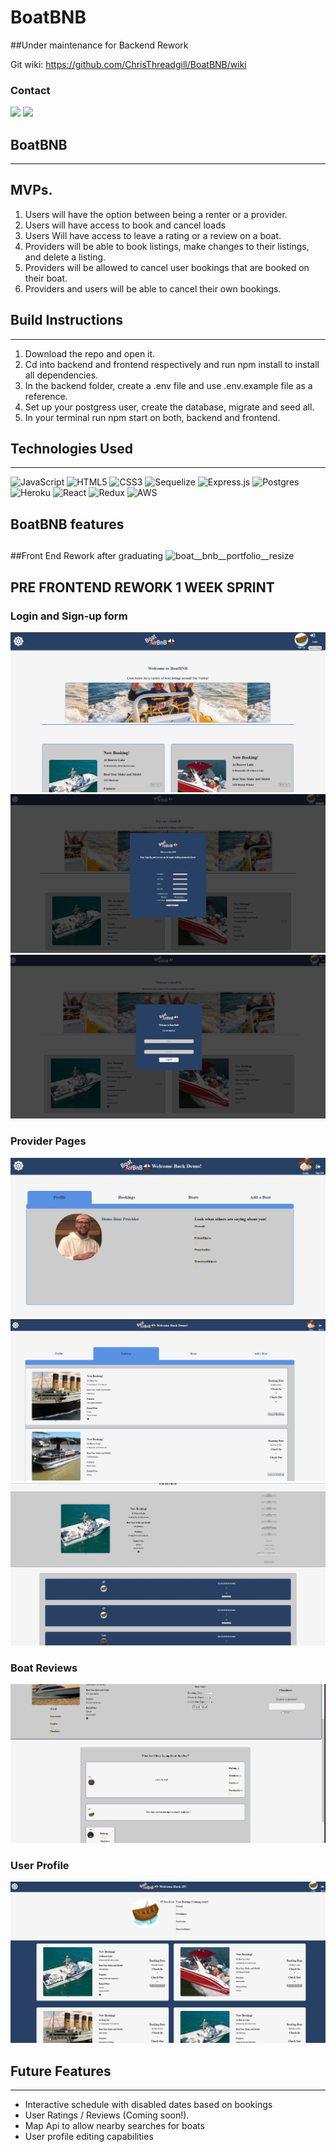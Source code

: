 # BoatBNB

##Under maintenance for Backend Rework

Git wiki: https://github.com/ChrisThreadgill/BoatBNB/wiki

### Contact

<a hfre="https://www.linkedin.com/in/chris-threadgill-b05090185/"><img src="https://img.shields.io/badge/LinkedIn-0077B5?style=for-the-badge&logo=linkedin&logoColor=white" /></a>
<a href="https://github.com/ChrisThreadgill"><img src="https://img.shields.io/badge/GitHub-100000?style=for-the-badge&logo=github&logoColor=white" /></a>

## BoatBNB

---

## MVPs.

1. Users will have the option between being a renter or a provider.
2. Users will have access to book and cancel loads
3. Users Will have access to leave a rating or a review on a boat.
4. Providers will be able to book listings, make changes to their listings, and delete a listing.
5. Providers will be allowed to cancel user bookings that are booked on their boat.
6. Providers and users will be able to cancel their own bookings.

## Build Instructions

---

1. Download the repo and open it.
2. Cd into backend and frontend respectively and run npm install to install all dependencies.
3. In the backend folder, create a .env file and use .env.example file as a reference.
4. Set up your postgress user, create the database, migrate and seed all.
5. In your terminal run npm start on both, backend and frontend.

## Technologies Used

---

![JavaScript](https://img.shields.io/badge/javascript-%23323330.svg?style=for-the-badge&logo=javascript&logoColor=%23F7DF1E)
![HTML5](https://img.shields.io/badge/html5-%23E34F26.svg?style=for-the-badge&logo=html5&logoColor=white)
![CSS3](https://img.shields.io/badge/css3-%231572B6.svg?style=for-the-badge&logo=css3&logoColor=white)
![Sequelize](https://img.shields.io/badge/Sequelize-52B0E7?style=for-the-badge&logo=Sequelize&logoColor=white)
![Express.js](https://img.shields.io/badge/express.js-%23404d59.svg?style=for-the-badge&logo=express&logoColor=%2361DAFB)
![Postgres](https://img.shields.io/badge/postgres-%23316192.svg?style=for-the-badge&logo=postgresql&logoColor=white)
![Heroku](https://img.shields.io/badge/heroku-%23430098.svg?style=for-the-badge&logo=heroku&logoColor=white)
![React](https://img.shields.io/badge/react-%2320232a.svg?style=for-the-badge&logo=react&logoColor=%2361DAFB)
![Redux](https://img.shields.io/badge/redux-%23593d88.svg?style=for-the-badge&logo=redux&logoColor=white)
![AWS](https://img.shields.io/badge/AWS-%23FF9900.svg?style=for-the-badge&logo=amazon-aws&logoColor=white)

## BoatBNB features

##

##Front End Rework after graduating
![boat__bnb__portfolio__resize](https://user-images.githubusercontent.com/96981717/182683801-0de8b7ab-3781-4591-a2d4-e6ae6b29c33f.gif)


## PRE FRONTEND REWORK 1 WEEK SPRINT
### Login and Sign-up form

![Home Page](frontend/public/README-Images/boat-bnb-homepage.JPG)
![Sign up](frontend/public/README-Images/boat-bnb-sign-up.JPG)
![Sign-In](frontend/public/README-Images/boat-bnb-login.JPG)

### Provider Pages

![Provider Page](frontend/public/README-Images/boat-bnb-provider-page.JPG)
![Provider Personal Bookings](frontend/public/README-Images/provider-bookings.JPG)
![Provider Boat Edit/ Booking Cancel](frontend/public/README-Images/provider-boat-edit-booking-cancels.JPG)

### Boat Reviews

![Boat Reviews/Ratings](frontend/public/README-Images/boat-review-ratings.JPG)

### User Profile

![User Profile With User Bookings](frontend/public/README-Images/user-profile-page.JPG)

## Future Features

---

- Interactive schedule with disabled dates based on bookings
- User Ratings / Reviews (Coming soon!).
- Map Api to allow nearby searches for boats
- User profile editing capabilities
